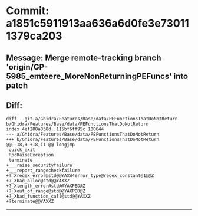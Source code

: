 # Commit: a1851c5911913aa636a6d0fe3e730111379ca203
## Message: Merge remote-tracking branch 'origin/GP-5985_emteere_MoreNonReturningPEFuncs' into patch
## Diff:
```
diff --git a/Ghidra/Features/Base/data/PEFunctionsThatDoNotReturn b/Ghidra/Features/Base/data/PEFunctionsThatDoNotReturn
index 4ef288a838d..115bf6ff95c 100644
--- a/Ghidra/Features/Base/data/PEFunctionsThatDoNotReturn
+++ b/Ghidra/Features/Base/data/PEFunctionsThatDoNotReturn
@@ -18,3 +18,11 @@ longjmp
 quick_exit
 RpcRaiseException
 terminate
+___raise_securityfailure
+___report_rangecheckfailure
+?_Xregex_error@std@@YAXW4error_type@regex_constant@1@@Z
+?_Xbad_alloc@std@@YAXXZ
+?_Xlength_error@std@@YAXPBD@Z
+?_Xout_of_range@std@@YAXPBD@Z
+?_Xbad_function_call@std@@YAXXZ
+?terminate@@YAXXZ
```
-----------------------------------
